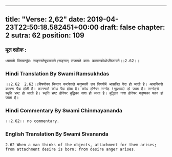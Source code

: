 
---
title: "Verse: 2,62"
date: 2019-04-23T22:50:18.582451+00:00
draft: false
chapter: 2
sutra: 62
position: 109
---
### मूल श्लोक :
```
ध्यायतो विषयान्पुंसः सङ्गस्तेषूपजायते।सङ्गात् संजायते कामः कामात्क्रोधोऽभिजायते।।2.62।।

```

### Hindi Translation By Swami Ramsukhdas
```
।।2.62  2.63।।विषयोंका चिन्तन करनेवाले मनुष्यकी उन विषयोंमें आसक्ति पैदा हो जाती है। आसक्तिसे कामना पैदा होती है। कामनासे क्रोध पैदा होता है। क्रोध होनेपर सम्मोह (मूढ़भाव) हो जाता है। सम्मोहसे स्मृति भ्रष्ट हो जाती है। स्मृति भ्रष्ट होनेपर बुद्धिका नाश हो जाता है। बुद्धिका नाश होनेपर मनुष्यका पतन हो जाता है।

```

### Hindi Commentary By Swami Chinmayananda
```
।।2.62।। no commentary.

```

### English Translation By Swami  Sivananda
```
2.62 When a man thinks of the objects, attachment for them arises; from attachment desire is born; from desire anger arises.

```

